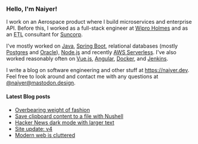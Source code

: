 ### Hello, I'm Naiyer!

I work on an Aerospace product where I build microservices and enterprise API. Before this, I worked as a full-stack engineer at [Wipro Holmes](https://www.wipro.com/holmes/) and as an <abbr title="Extract Transform Load">ETL</abbr> consultant for [Suncorp](https://www.suncorp.com.au/).

I've mostly worked on [Java](https://openjdk.java.net/), [Spring Boot](https://spring.io/projects/spring-boot), relational databases (mostly [Postgres](https://www.postgresql.org/) and [Oracle](https://www.oracle.com/database/)), [Node.js](https://nodejs.org/en/) and recently [AWS Serverless](https://aws.amazon.com/serverless/). I've also worked reasonably often on [Vue.js](https://vuejs.org/), [Angular](https://angular.io/), [Docker](https://www.docker.com/), and [Jenkins](https://www.jenkins.io/).

I write a blog on software engineering and other stuff at <https://naiyer.dev>. Feel free to look around and contact me with any questions at [@naiyer@mastodon.design](https://mastodon.design/@naiyer).

#### Latest Blog posts

<!-- BLOG-POST-LIST:START -->
- [Overbearing weight of fashion](https://www.naiyerasif.com/post/2023/07/18/overbearing-weight-of-fashion/)
- [Save clipboard content to a file with Nushell](https://www.naiyerasif.com/post/2023/07/16/save-clipboard-content-to-a-file-with-nushell/)
- [Hacker News dark mode with larger text](https://www.naiyerasif.com/post/2023/07/15/hacker-news-dark-mode-with-larger-text/)
- [Site update: v4](https://www.naiyerasif.com/post/2023/07/13/site-update-v4/)
- [Modern web is cluttered](https://www.naiyerasif.com/post/2023/06/27/modern-web-is-cluttered/)
<!-- BLOG-POST-LIST:END -->
